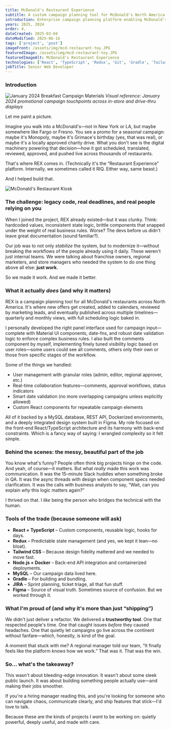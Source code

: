 ```yaml
---
title: McDonald's Restaurant Experience
subtitle: A custom campaign planning tool for McDonald's North America
introduction: Enterprise campaign planning platform enabling McDonald's restaurants across North America to create, schedule, and manage marketing campaigns through quarterly and monthly timelines. Features comprehensive user management, approval workflows, and real-time collaboration tools.
years: 2025, 2024
order: 4,
dateCreated: 2025-03-04
dateModified: 2025-06-16
tags: ['project', 'post']
imageFront: /assets/img/mcd-restaurant-toy.JPG
featuredImage: /assets/img/mcd-restaurant-toy.JPG
featuredImageAlt: McDonald's Restaurant Experience
technologies: ['React', 'TypeScript', 'Redux', 'Git', 'Gradle', 'Tailwind', 'JIRA', 'Figma', 'Node.js', 'Docker', 'MySQL', Rest API]
jobTitle: Senior Web Developer
---
```

### Introduction
<img
  src="/assets/img/mcd-january-2024-breakfast.png"
  alt="January 2024 Breakfast Campaign Materials"
  class="content-image"
/>
*Visual reference: January 2024 promotional campaign touchpoints across in-store and drive-thru displays*

Let me paint a picture.

Imagine you walk into a McDonald's—not in New York or LA, but maybe somewhere like Fargo or Fresno. You see a promo for a seasonal campaign: maybe it's Monopoly, maybe it's Grimace's birthday (yes, that was real), or maybe it's a locally approved charity drive. What you don't see is the digital machinery powering that decision—how it got scheduled, translated, reviewed, approved, and pushed live across thousands of restaurants.

That's where REX comes in. (Technically it's the “Restaurant Experience” platform. Internally, we sometimes called it RIQ. Either way, same beast.)

And I helped build that.

![McDonald's Restaurant Kiosk](/assets/img/mcd-indoor-kiosk.JPG)

### The challenge: legacy code, real deadlines, and real people relying on you

When I joined the project, REX already existed—but it was clunky. Think: hardcoded values, inconsistent state logic, brittle components that snapped under the weight of real business rules. Worse? The devs before us didn't leave great documentation (sound familiar?).

Our job was to not only *stabilize* the system, but to modernize it—without breaking the workflows of the people already using it daily. These weren't just internal teams. We were talking about franchise owners, regional marketers, and store managers who needed the system to do one thing above all else: **just work.**

So we made it work. And we made it better.

### What it actually *does* (and why it matters)

REX is a campaign planning tool for all McDonald's restaurants across North America. It's where new offers get created, added to calendars, reviewed by marketing leads, and eventually published across multiple timelines—quarterly and monthly views, with full scheduling logic baked in.

I personally developed the right panel interface used for campaign input—complete with Material UI components, date-fns, and robust date validation logic to enforce complex business rules. I also built the comments component by myself, implementing finely tuned visibility logic based on user roles—some users could see all comments, others only their own or those from specific stages of the workflow.

Some of the things we handled:

- User management with granular roles (admin, editor, regional approver, etc.)
- Real-time collaboration features—comments, approval workflows, status indicators
- Smart date validation (no more overlapping campaigns unless explicitly allowed)
- Custom React components for repeatable campaign elements

All of it backed by a MySQL database, REST API, Dockerized environments, and a deeply integrated design system built in Figma. My role focused on the front-end React/TypeScript architecture and its harmony with back-end constraints. Which is a fancy way of saying: I wrangled complexity so it felt simple.

### Behind the scenes: the messy, beautiful part of the job

You know what's funny? People often think big projects hinge on the code. And yeah, of course—it matters. But what *really* made this work was communication. It was the 15-minute Slack huddles when something broke in QA. It was the async threads with design when component specs needed clarification. It was the calls with business analysts to say, “Wait, can you explain *why* this logic matters again?”

I thrived on that. I *like* being the person who bridges the technical with the human.

### Tools of the trade (because someone will ask)

- **React + TypeScript** – Custom components, reusable logic, hooks for days.
- **Redux** – Predictable state management (and yes, we kept it lean—no bloat).
- **Tailwind CSS** – Because design fidelity mattered and we needed to move fast.
- **Node.js + Docker** – Back-end API integration and containerized deployments.
- **MySQL** – Our campaign data lived here.
- **Gradle** – For building and bundling.
- **JIRA** – Sprint planning, ticket triage, all that fun stuff.
- **Figma** – Source of visual truth. Sometimes source of confusion. But we worked through it.

### What I'm proud of (and why it's more than just “shipping”)

We didn't just deliver a refactor. We delivered a **trustworthy tool**. One that respected people's time. One that caught issues *before* they caused headaches. One that quietly let campaigns go live across the continent without fanfare—which, honestly, is kind of the goal.

A moment that stuck with me? A regional manager told our team, “It finally feels like the platform *knows* how we work.” That was it. That was the win.

### So… what's the takeaway?

This wasn't about bleeding-edge innovation. It wasn't about some sleek public launch. It was about building something people actually use—and making their jobs smoother.

If you're a hiring manager reading this, and you're looking for someone who can navigate chaos, communicate clearly, and ship features that stick—I'd love to talk.

Because these are the kinds of projects I *want* to be working on: quietly powerful, deeply useful, and made with care.
